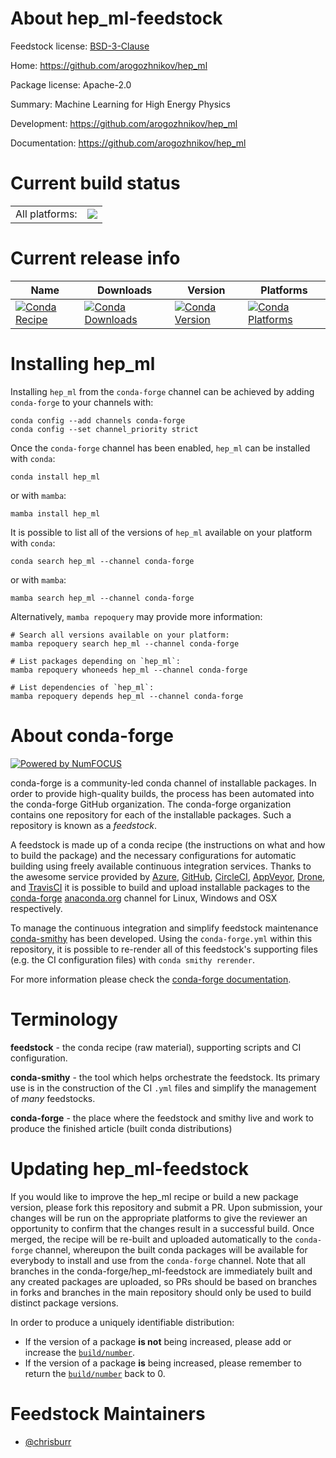 About hep_ml-feedstock
======================

Feedstock license: [BSD-3-Clause](https://github.com/conda-forge/hep_ml-feedstock/blob/main/LICENSE.txt)

Home: https://github.com/arogozhnikov/hep_ml

Package license: Apache-2.0

Summary: Machine Learning for High Energy Physics

Development: https://github.com/arogozhnikov/hep_ml

Documentation: https://github.com/arogozhnikov/hep_ml

Current build status
====================


<table><tr><td>All platforms:</td>
    <td>
      <a href="https://dev.azure.com/conda-forge/feedstock-builds/_build/latest?definitionId=6598&branchName=main">
        <img src="https://dev.azure.com/conda-forge/feedstock-builds/_apis/build/status/hep_ml-feedstock?branchName=main">
      </a>
    </td>
  </tr>
</table>

Current release info
====================

| Name | Downloads | Version | Platforms |
| --- | --- | --- | --- |
| [![Conda Recipe](https://img.shields.io/badge/recipe-hep_ml-green.svg)](https://anaconda.org/conda-forge/hep_ml) | [![Conda Downloads](https://img.shields.io/conda/dn/conda-forge/hep_ml.svg)](https://anaconda.org/conda-forge/hep_ml) | [![Conda Version](https://img.shields.io/conda/vn/conda-forge/hep_ml.svg)](https://anaconda.org/conda-forge/hep_ml) | [![Conda Platforms](https://img.shields.io/conda/pn/conda-forge/hep_ml.svg)](https://anaconda.org/conda-forge/hep_ml) |

Installing hep_ml
=================

Installing `hep_ml` from the `conda-forge` channel can be achieved by adding `conda-forge` to your channels with:

```
conda config --add channels conda-forge
conda config --set channel_priority strict
```

Once the `conda-forge` channel has been enabled, `hep_ml` can be installed with `conda`:

```
conda install hep_ml
```

or with `mamba`:

```
mamba install hep_ml
```

It is possible to list all of the versions of `hep_ml` available on your platform with `conda`:

```
conda search hep_ml --channel conda-forge
```

or with `mamba`:

```
mamba search hep_ml --channel conda-forge
```

Alternatively, `mamba repoquery` may provide more information:

```
# Search all versions available on your platform:
mamba repoquery search hep_ml --channel conda-forge

# List packages depending on `hep_ml`:
mamba repoquery whoneeds hep_ml --channel conda-forge

# List dependencies of `hep_ml`:
mamba repoquery depends hep_ml --channel conda-forge
```


About conda-forge
=================

[![Powered by
NumFOCUS](https://img.shields.io/badge/powered%20by-NumFOCUS-orange.svg?style=flat&colorA=E1523D&colorB=007D8A)](https://numfocus.org)

conda-forge is a community-led conda channel of installable packages.
In order to provide high-quality builds, the process has been automated into the
conda-forge GitHub organization. The conda-forge organization contains one repository
for each of the installable packages. Such a repository is known as a *feedstock*.

A feedstock is made up of a conda recipe (the instructions on what and how to build
the package) and the necessary configurations for automatic building using freely
available continuous integration services. Thanks to the awesome service provided by
[Azure](https://azure.microsoft.com/en-us/services/devops/), [GitHub](https://github.com/),
[CircleCI](https://circleci.com/), [AppVeyor](https://www.appveyor.com/),
[Drone](https://cloud.drone.io/welcome), and [TravisCI](https://travis-ci.com/)
it is possible to build and upload installable packages to the
[conda-forge](https://anaconda.org/conda-forge) [anaconda.org](https://anaconda.org/)
channel for Linux, Windows and OSX respectively.

To manage the continuous integration and simplify feedstock maintenance
[conda-smithy](https://github.com/conda-forge/conda-smithy) has been developed.
Using the ``conda-forge.yml`` within this repository, it is possible to re-render all of
this feedstock's supporting files (e.g. the CI configuration files) with ``conda smithy rerender``.

For more information please check the [conda-forge documentation](https://conda-forge.org/docs/).

Terminology
===========

**feedstock** - the conda recipe (raw material), supporting scripts and CI configuration.

**conda-smithy** - the tool which helps orchestrate the feedstock.
                   Its primary use is in the construction of the CI ``.yml`` files
                   and simplify the management of *many* feedstocks.

**conda-forge** - the place where the feedstock and smithy live and work to
                  produce the finished article (built conda distributions)


Updating hep_ml-feedstock
=========================

If you would like to improve the hep_ml recipe or build a new
package version, please fork this repository and submit a PR. Upon submission,
your changes will be run on the appropriate platforms to give the reviewer an
opportunity to confirm that the changes result in a successful build. Once
merged, the recipe will be re-built and uploaded automatically to the
`conda-forge` channel, whereupon the built conda packages will be available for
everybody to install and use from the `conda-forge` channel.
Note that all branches in the conda-forge/hep_ml-feedstock are
immediately built and any created packages are uploaded, so PRs should be based
on branches in forks and branches in the main repository should only be used to
build distinct package versions.

In order to produce a uniquely identifiable distribution:
 * If the version of a package **is not** being increased, please add or increase
   the [``build/number``](https://docs.conda.io/projects/conda-build/en/latest/resources/define-metadata.html#build-number-and-string).
 * If the version of a package **is** being increased, please remember to return
   the [``build/number``](https://docs.conda.io/projects/conda-build/en/latest/resources/define-metadata.html#build-number-and-string)
   back to 0.

Feedstock Maintainers
=====================

* [@chrisburr](https://github.com/chrisburr/)


